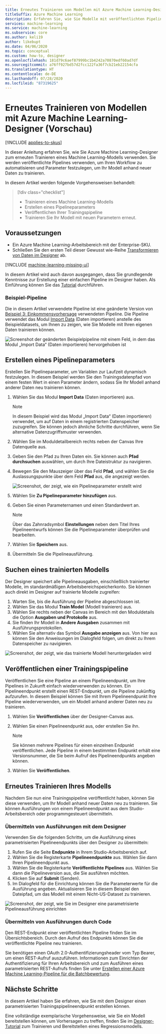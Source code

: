 ```yaml
---
title: Erneutes Trainieren von Modellen mit Azure Machine Learning-Designer (Vorschau)
titleSuffix: Azure Machine Learning
description: Erfahren Sie, wie Sie Modelle mit veröffentlichten Pipelines im Azure Machine Learning-Designer erneut trainieren können (Vorschau).
services: machine-learning
ms.service: machine-learning
ms.subservice: core
ms.author: keli19
author: likebupt
ms.date: 04/06/2020
ms.topic: conceptual
ms.custom: how-to, designer
ms.openlocfilehash: 181d79c6aef87999bc1b4242a70870edf60ad7df
ms.sourcegitcommit: a76ff927bd57d2fcc122fa36f7cb21eb22154cfa
ms.translationtype: HT
ms.contentlocale: de-DE
ms.lasthandoff: 07/28/2020
ms.locfileid: "87319625"
---
```

# <a name="retrain-models-with-azure-machine-learning-designer-preview"></a>Erneutes Trainieren von Modellen mit Azure Machine Learning-Designer (Vorschau)
[!INCLUDE [applies-to-skus](../../includes/aml-applies-to-enterprise-sku.md)]

In dieser Anleitung erfahren Sie, wie Sie Azure Machine Learning-Designer zum erneuten Trainieren eines Machine Learning-Modells verwenden. Sie werden veröffentlichte Pipelines verwenden, um Ihren Workflow zu automatisieren und Parameter festzulegen, um Ihr Modell anhand neuer Daten zu trainieren. 

In diesem Artikel werden folgende Vorgehensweisen behandelt:

> [!div class="checklist"]
> * Trainieren eines Machine Learning-Modells
> * Erstellen eines Pipelineparameters
> * Veröffentlichen Ihrer Trainingspipeline
> * Trainieren Sie Ihr Modell mit neuen Parametern erneut.

## <a name="prerequisites"></a>Voraussetzungen

* Ein Azure Machine Learning-Arbeitsbereich mit der Enterprise-SKU.
* Schließen Sie den ersten Teil dieser Gewusst wie-Reihe [Transformieren von Daten im Designer](how-to-designer-transform-data.md) ab.

[!INCLUDE [machine-learning-missing-ui](../../includes/machine-learning-missing-ui.md)]

In diesem Artikel wird auch davon ausgegangen, dass Sie grundlegende Kenntnisse zur Erstellung einer einfachen Pipeline im Designer haben. Als Einführung können Sie das [Tutorial](tutorial-designer-automobile-price-train-score.md) durchführen. 

### <a name="sample-pipeline"></a>Beispiel-Pipeline

Die in diesem Artikel verwendete Pipeline ist eine geänderte Version von [Beispiel 3: Einkommensvorhersage](samples-designer.md#classification) verwendeten Pipeline. Die Pipeline verwendet das Modul [Import Data](algorithm-module-reference/import-data.md) (Daten importieren) anstelle des Beispieldatasets, um Ihnen zu zeigen, wie Sie Modelle mit Ihren eigenen Daten trainieren können.

![Screenshot der geänderten Beispielpipeline mit einem Feld, in dem das Modul „Import Data“ (Daten importieren) hervorgehoben ist](./media/how-to-retrain-designer/modified-sample-pipeline.png)

## <a name="create-a-pipeline-parameter"></a>Erstellen eines Pipelineparameters

Erstellen Sie Pipelineparameter, um Variablen zur Laufzeit dynamisch festzulegen. In diesem Beispiel werden Sie den Trainingsdatenpfad von einem festen Wert in einen Parameter ändern, sodass Sie Ihr Modell anhand anderer Daten neu trainieren können.

1. Wählen Sie das Modul **Import Data** (Daten importieren) aus.

    > [!NOTE]
    > In diesem Beispiel wird das Modul „Import Data“ (Daten importieren) verwendet, um auf Daten in einem registrierten Datenspeicher zuzugreifen. Sie können jedoch ähnliche Schritte durchführen, wenn Sie alternative Datenzugriffsmuster verwenden.

1. Wählen Sie im Moduldetailbereich rechts neben der Canvas Ihre Datenquelle aus.

1. Geben Sie den Pfad zu Ihren Daten ein. Sie können auch **Pfad durchsuchen** auswählen, um durch Ihre Dateistruktur zu navigieren. 

1. Bewegen Sie den Mauszeiger über das Feld **Pfad**, und wählen Sie die Auslassungspunkte über dem Feld **Pfad** aus, die angezeigt werden.

    ![Screenshot, der zeigt, wie ein Pipelineparameter erstellt wird](media/how-to-retrain-designer/add-pipeline-parameter.png)

1. Wählen Sie **Zu Pipelineparameter hinzufügen** aus.

1. Geben Sie einen Parameternamen und einen Standardwert an.

   > [!NOTE]
   > Über das Zahnradsymbol **Einstellungen** neben dem Titel Ihres Pipelineentwurfs können Sie die Pipelineparameter überprüfen und bearbeiten. 

1. Wählen Sie **Speichern** aus.

1. Übermitteln Sie die Pipelineausführung.

## <a name="find-a-trained-model"></a>Suchen eines trainierten Modells

Der Designer speichert alle Pipelineausgaben, einschließlich trainierter Modelle, im standardmäßigen Arbeitsbereichspeicherkonto. Sie können auch direkt im Designer auf trainierte Modelle zugreifen:

1. Warten Sie, bis die Ausführung der Pipeline abgeschlossen ist.
1. Wählen Sie das Modul **Train Model** (Modell trainieren) aus.
1. Wählen Sie rechts neben der Canvas im Bereich mit den Moduldetails die Option **Ausgaben und Protokolle** aus.
1. Sie finden Ihr Modell in **Andere Ausgaben** zusammen mit Ausführungsprotokollen.
1. Wählen Sie alternativ das Symbol **Ausgabe anzeigen** aus. Von hier aus können Sie den Anweisungen im Dialogfeld folgen, um direkt zu Ihrem Datenspeicher zu navigieren. 

![Screenshot, der zeigt, wie das trainierte Modell heruntergeladen wird](./media/how-to-retrain-designer/trained-model-view-output.png)

## <a name="publish-a-training-pipeline"></a>Veröffentlichen einer Trainingspipeline

Veröffentlichen Sie eine Pipeline an einem Pipelineendpunkt, um Ihre Pipelines in Zukunft einfach wiederverwenden zu können. Ein Pipelineendpunkt erstellt einen REST-Endpunkt, um die Pipeline zukünftig aufzurufen. In diesem Beispiel können Sie mit Ihrem Pipelineendpunkt Ihre Pipeline wiederverwenden, um ein Modell anhand anderer Daten neu zu trainieren.

1. Wählen Sie **Veröffentlichen** über der Designer-Canvas aus.
1. Wählen Sie einen Pipelineendpunkt aus, oder erstellen Sie ihn.

   > [!NOTE]
   > Sie können mehrere Pipelines für einen einzelnen Endpunkt veröffentlichen. Jede Pipeline in einem bestimmten Endpunkt erhält eine Versionsnummer, die Sie beim Aufruf des Pipelineendpunkts angeben können.

1. Wählen Sie **Veröffentlichen**.

## <a name="retrain-your-model"></a>Erneutes Trainieren Ihres Modells

Nachdem Sie nun eine Trainingspipeline veröffentlicht haben, können Sie diese verwenden, um Ihr Modell anhand neuer Daten neu zu trainieren. Sie können Ausführungen von einem Pipelineendpunkt aus dem Studio-Arbeitsbereich oder programmgesteuert übermitteln.

### <a name="submit-runs-by-using-the-designer"></a>Übermitteln von Ausführungen mit dem Designer

Verwenden Sie die folgenden Schritte, um die Ausführung eines parametrisierten Pipelineendpunkts über den Designer zu übermitteln:

1. Rufen Sie die Seite **Endpunkte** in Ihrem Studio-Arbeitsbereich auf.
1. Wählen Sie die Registerkarte **Pipelineendpunkte** aus. Wählen Sie dann Ihren Pipelineendpunkt aus.
1. Wählen Sie die Registerkarte **Veröffentlichte Pipelines** aus. Wählen Sie dann die Pipelineversion aus, die Sie ausführen möchten.
1. Klicken Sie auf **Submit** (Senden).
1. Im Dialogfeld für die Einrichtung können Sie die Parameterwerte für die Ausführung angeben. Aktualisieren Sie in diesem Beispiel den Dateipfad, um das Modell mit einem Nicht-US-Dataset zu trainieren.

![Screenshot, der zeigt, wie Sie im Designer eine parametrisierte Pipelineausführung einrichten](./media/how-to-retrain-designer/published-pipeline-run.png)

### <a name="submit-runs-by-using-code"></a>Übermitteln von Ausführungen durch Code

Den REST-Endpunkt einer veröffentlichten Pipeline finden Sie im Übersichtsbereich. Durch den Aufruf des Endpunkts können Sie die veröffentlichte Pipeline neu trainieren.

Sie benötigen einen OAuth 2.0-Authentifizierungsheader vom Typ Bearer, um einen REST-Aufruf auszuführen. Informationen zum Einrichten der Authentifizierung für Ihren Arbeitsbereich und zum Ausführen eines parametrisierten REST-Aufrufs finden Sie unter [Erstellen einer Azure Machine Learning-Pipeline für die Batchbewertung](tutorial-pipeline-batch-scoring-classification.md#publish-and-run-from-a-rest-endpoint).

## <a name="next-steps"></a>Nächste Schritte

In diesem Artikel haben Sie erfahren, wie Sie mit dem Designer einen parametrisierten Trainingspipelineendpunkt erstellen können.

Eine vollständige exemplarische Vorgehensweise, wie Sie ein Modell bereitstellen können, um Vorhersagen zu treffen, finden Sie im [Designer-Tutorial](tutorial-designer-automobile-price-train-score.md) zum Trainieren und Bereitstellen eines Regressionsmodells.
